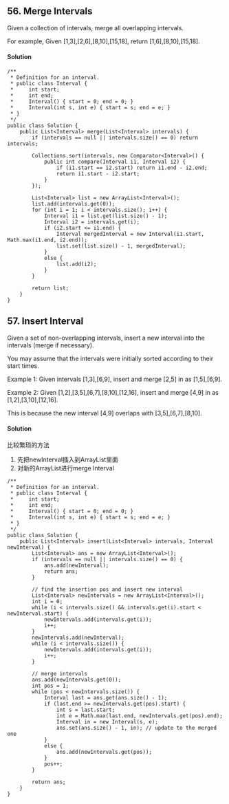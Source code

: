 ## 56. Merge Intervals
Given a collection of intervals, merge all overlapping intervals.

For example,
Given [1,3],[2,6],[8,10],[15,18],
return [1,6],[8,10],[15,18].

#### Solution

~~~
/**
 * Definition for an interval.
 * public class Interval {
 *     int start;
 *     int end;
 *     Interval() { start = 0; end = 0; }
 *     Interval(int s, int e) { start = s; end = e; }
 * }
 */
public class Solution {
    public List<Interval> merge(List<Interval> intervals) {
        if (intervals == null || intervals.size() == 0) return intervals;

        Collections.sort(intervals, new Comparator<Interval>() {
            public int compare(Interval i1, Interval i2) {
                if (i1.start == i2.start) return i1.end - i2.end;
                return i1.start - i2.start;
            }
        });

        List<Interval> list = new ArrayList<Interval>();
        list.add(intervals.get(0));
        for (int i = 1; i < intervals.size(); i++) {
            Interval i1 = list.get(list.size() - 1);
            Interval i2 = intervals.get(i);
            if (i2.start <= i1.end) {
                Interval mergedInterval = new Interval(i1.start, Math.max(i1.end, i2.end));
                list.set(list.size() - 1, mergedInterval);
            }
            else {
                list.add(i2);
            }
        }

        return list;
    }
}
~~~

## 57. Insert Interval
Given a set of non-overlapping intervals, insert a new interval into the intervals (merge if necessary).

You may assume that the intervals were initially sorted according to their start times.

Example 1:
Given intervals [1,3],[6,9], insert and merge [2,5] in as [1,5],[6,9].

Example 2:
Given [1,2],[3,5],[6,7],[8,10],[12,16], insert and merge [4,9] in as [1,2],[3,10],[12,16].

This is because the new interval [4,9] overlaps with [3,5],[6,7],[8,10].

#### Solution
比较繁琐的方法
1. 先把newInterval插入到ArrayList里面
2. 对新的ArrayList进行merge Interval
~~~
/**
 * Definition for an interval.
 * public class Interval {
 *     int start;
 *     int end;
 *     Interval() { start = 0; end = 0; }
 *     Interval(int s, int e) { start = s; end = e; }
 * }
 */
public class Solution {
    public List<Interval> insert(List<Interval> intervals, Interval newInterval) {
        List<Interval> ans = new ArrayList<Interval>();
        if (intervals == null || intervals.size() == 0) {
            ans.add(newInterval);
            return ans;
        }

        // find the insertion pos and insert new interval
        List<Interval> newIntervals = new ArrayList<Interval>();
        int i = 0;
        while (i < intervals.size() && intervals.get(i).start < newInterval.start) {
            newIntervals.add(intervals.get(i));
            i++;
        }
        newIntervals.add(newInterval);
        while (i < intervals.size()) {
            newIntervals.add(intervals.get(i));
            i++;
        }

        // merge intervals
        ans.add(newIntervals.get(0));
        int pos = 1;
        while (pos < newIntervals.size()) {
            Interval last = ans.get(ans.size() - 1);
            if (last.end >= newIntervals.get(pos).start) {
                int s = last.start;
                int e = Math.max(last.end, newIntervals.get(pos).end);
                Interval in = new Interval(s, e);
                ans.set(ans.size() - 1, in); // update to the merged one
            }
            else {
                ans.add(newIntervals.get(pos));
            }
            pos++;
        }

        return ans;
    }
}
~~~
